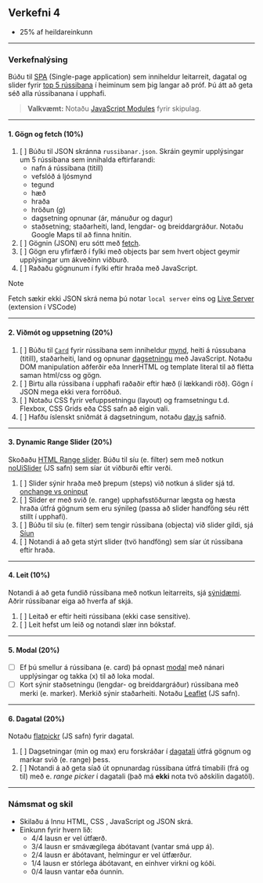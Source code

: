 ## Verkefni 4

- 25% af heildareinkunn

---

### Verkefnalýsing

Búðu til [SPA](https://developer.mozilla.org/en-US/docs/Glossary/SPA) (Single-page application) sem inniheldur leitarreit, dagatal og slider fyrir [top 5 rússibana](https://captaincoaster.com/en/ranking/?filters%5Bcontinent%5D=&filters%5Bcountry%5D=&filters%5BmaterialType%5D=&filters%5BseatingType%5D=&filters%5Bmodel%5D=&filters%5Bmanufacturer%5D=&filters%5BopeningDate%5D=&page=1) í heiminum sem þig langar að próf. Þú átt að geta séð alla rússibanana í upphafi.  

> **Valkvæmt:** Notaðu [JavaScript Modules](https://www.freecodecamp.org/news/difference-between-default-and-named-exports-in-javascript/) fyrir skipulag.


---

#### 1. Gögn og fetch (10%)
1. [ ] Búðu til JSON skránna `russibanar.json`. Skráin geymir upplýsingar um 5 rússibana sem innihalda eftirfarandi: 
    - nafn á rússibana (titill)
    - vefslóð á ljósmynd
    - tegund
    - hæð
    - hraða
    - hröðun (_g_)
    - dagsetning opnunar (ár, mánuður og dagur)
    - staðsetning; staðarheiti, land, lengdar- og breiddargráður. Notaðu Google Maps til að finna hnitin.
1. [ ] Gögnin (JSON) eru sótt með [fetch](https://github.com/GunnarThorunnarson/FORR3JS05DU/wiki/Fetch).
1. [ ] Gögn eru yfirfærð í fylki með objects þar sem hvert object geymir upplýsingar um ákveðinn viðburð.
1. [ ] Raðaðu gögnunum í fylki eftir hraða með JavaScript.
   
> [!NOTE]
> Fetch sækir ekki JSON skrá nema þú notar `local server` eins og [Live Server](https://marketplace.visualstudio.com/items?itemName=ritwickdey.LiveServer) (extension í VSCode)

---

#### 2. Viðmót og uppsetning (20%)
1. [ ] Búðu til [`Card`](https://www.w3schools.com/howto/howto_css_cards.asp) fyrir rússibana sem inniheldur [mynd](https://softauthor.com/javascript-working-with-images/), heiti á rússubana (titill), staðarheiti, land og opnunar [dagsetningu](https://developer.mozilla.org/en-US/docs/Web/JavaScript/Reference/Global_Objects/Date) með JavaScript. Notaðu DOM manipulation aðferðir eða InnerHTML og template literal til að flétta saman html/css og gögn. 
1. [ ] Birtu alla rússibana í upphafi raðaðir eftir hæð (í lækkandi röð). Gögn í JSON mega ekki vera forröðuð.
1. [ ] Notaðu CSS fyrir vefuppsetningu (layout) og framsetningu t.d. Flexbox, CSS Grids eða CSS safn að eigin vali. 
1. [ ] Hafðu íslenskt sniðmát á dagsetningum, notaðu [day.js](https://day.js.org/) safnið.

---

#### 3. Dynamic Range Slider (20%)

Skoðaðu [HTML Range slider](https://developer.mozilla.org/en-US/docs/Web/HTML/Element/input/range). Búðu til síu (e. filter) sem með notkun [noUiSlider](https://refreshless.com/nouislider/) (JS safn) sem síar út viðburði eftir verði. 

1. [ ] Slider sýnir hraða með þrepum (steps) við notkun á slider sjá td. [onchange vs oninput](https://www.impressivewebs.com/onchange-vs-oninput-for-range-sliders/)
1. [ ] Slider er með svið (e. range) upphafsstöðurnar lægsta og hæsta hraða útfrá gögnum sem eru sýnileg (passa að slider handföng séu rétt stillt í upphafi).
1. [ ] Búðu til síu (e. filter) sem tengir rússibana (objecta) við slider gildi, sjá [Síun](https://github.com/GunnarThorunnarson/FORR3JS05DU/wiki/S%C3%ADun) 
1. [ ] Notandi á að geta stýrt slider (tvö handföng) sem síar út rússibana eftir hraða.

---

#### 4. Leit (10%) 
Notandi á að geta fundið rússibana með notkun leitarreits, sjá [sýnidæmi](http://javascriptbook.com/code/c12/filter-search.html). Aðrir rússibanar eiga að hverfa af skjá.

1. [ ] Leitað er eftir heiti rússibana (ekki case sensitive).
1. [ ] Leit hefst um leið og notandi slær inn bókstaf.

---

#### 5. Modal (20%)

- [ ] Ef þú smellur á rússibana (e. card) þá opnast [modal](https://www.freecodecamp.org/news/how-to-build-a-modal-with-javascript/) með nánari upplýsingar og takka (x) til að loka modal.
- [ ] Kort sýnir staðsetningu (lengdar- og breiddargráður) rússibana með merki (e. marker). Merkið sýnir staðarheiti. Notaðu [Leaflet](https://leafletjs.com/examples/quick-start/) (JS safn).

---

#### 6. Dagatal (20%)

Notaðu [flatpickr](https://flatpickr.js.org/) (JS safn) fyrir dagatal.

1. [ ] Dagsetningar (min og max) eru forskráðar í [dagatali](https://developer.mozilla.org/en-US/docs/Web/HTML/Element/input/date) útfrá gögnum og markar svið (e. range) þess.
1. [ ] Notandi á að geta síað út opnunardag rússibana útfrá tímabili (frá og til) með e. _range picker_ í dagatali (það má **ekki** nota tvö aðskilin dagatöl). 

---

### Námsmat og skil

* Skilaðu á Innu HTML, CSS , JavaScript og JSON skrá.
* Einkunn fyrir hvern lið: 
    - 4/4 lausn er vel útfærð.
    - 3/4 lausn er smávægilega ábótavant (vantar smá upp á).
    - 2/4 lausn er ábótavant, helmingur er vel útfærður.
    - 1/4 lausn er stórlega ábótavant, en einhver virkni og kóði.
    - 0/4 lausn vantar eða óunnin.
